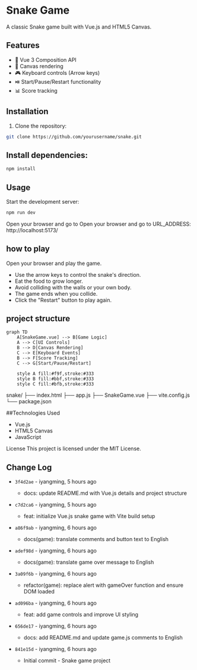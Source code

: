 # Snake Game

A classic Snake game built with Vue.js and HTML5 Canvas.

## Features
- 🐍 Vue 3 Composition API
- 🎨 Canvas rendering
- 🎮 Keyboard controls (Arrow keys)
- ⏯️ Start/Pause/Restart functionality
- 📊 Score tracking

## Installation
1. Clone the repository:
```bash
git clone https://github.com/yourusername/snake.git
```

## Install dependencies:
```bash
npm install
```
## Usage
 Start the development server:
```bash
npm run dev
```
Open your browser and go to Open your browser and go to URL_ADDRESS:
http://localhost:5173/

## how to play
Open your browser and play the game. 
- Use the arrow keys to control the snake's direction.
- Eat the food to grow longer.
- Avoid colliding with the walls or your own body.
- The game ends when you collide.
- Click the "Restart" button to play again.     

## project structure
```mermaid
graph TD
    A[SnakeGame.vue] --> B[Game Logic]
    A --> C[UI Controls]
    B --> D[Canvas Rendering]
    C --> E[Keyboard Events]
    B --> F[Score Tracking]
    C --> G[Start/Pause/Restart]

    style A fill:#f9f,stroke:#333
    style B fill:#bbf,stroke:#333
    style C fill:#bfb,stroke:#333
```

snake/
├── index.html
├── app.js
├── SnakeGame.vue
├── vite.config.js
└── package.json


##Technologies Used
- Vue.js
- HTML5 Canvas
- JavaScript

License
This project is licensed under the MIT License.


## Change Log

- `3f4d2ae` - iyangming, 5 hours ago
  - docs: update README.md with Vue.js details and project structure

- `c7d2ca6` - iyangming, 5 hours ago
  - feat: initialize Vue.js snake game with Vite build setup

- `a86f9ab` - iyangming, 6 hours ago
  - docs(game): translate comments and button text to English

- `adef98d` - iyangming, 6 hours ago
  - docs(game): translate game over message to English

- `3a09f6b` - iyangming, 6 hours ago
  - refactor(game): replace alert with gameOver function and ensure DOM loaded

- `ad096ba` - iyangming, 6 hours ago
  - feat: add game controls and improve UI styling

- `656de17` - iyangming, 6 hours ago
  - docs: add README.md and update game.js comments to English

- `841e15d` - iyangming, 6 hours ago
  - Initial commit - Snake game project
